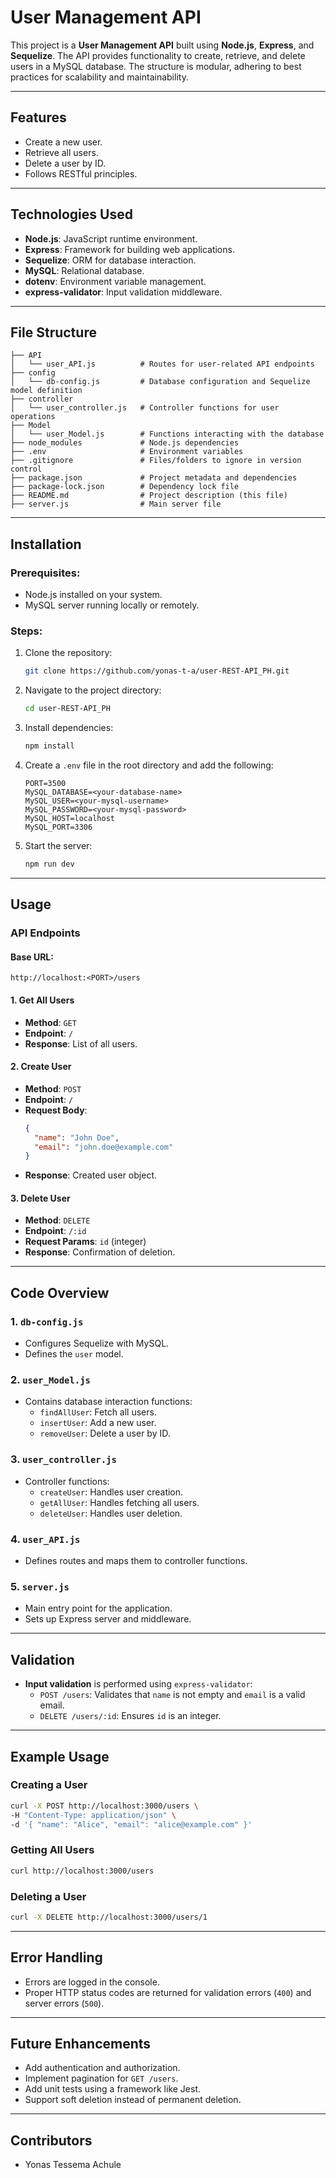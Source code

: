 # User Management API

This project is a **User Management API** built using **Node.js**, **Express**, and **Sequelize**. The API provides functionality to create, retrieve, and delete users in a MySQL database. The structure is modular, adhering to best practices for scalability and maintainability.

---

## **Features**
- Create a new user.
- Retrieve all users.
- Delete a user by ID.
- Follows RESTful principles.

---

## **Technologies Used**
- **Node.js**: JavaScript runtime environment.
- **Express**: Framework for building web applications.
- **Sequelize**: ORM for database interaction.
- **MySQL**: Relational database.
- **dotenv**: Environment variable management.
- **express-validator**: Input validation middleware.

---

## **File Structure**
```plaintext
├── API
│   └── user_API.js          # Routes for user-related API endpoints
├── config
│   └── db-config.js         # Database configuration and Sequelize model definition
├── controller
│   └── user_controller.js   # Controller functions for user operations
├── Model
│   └── user_Model.js        # Functions interacting with the database
├── node_modules             # Node.js dependencies
├── .env                     # Environment variables
├── .gitignore               # Files/folders to ignore in version control
├── package.json             # Project metadata and dependencies
├── package-lock.json        # Dependency lock file
├── README.md                # Project description (this file)
├── server.js                # Main server file
```

---

## **Installation**

### Prerequisites:
- Node.js installed on your system.
- MySQL server running locally or remotely.

### Steps:
1. Clone the repository:
   ```bash
   git clone https://github.com/yonas-t-a/user-REST-API_PH.git
   ```

2. Navigate to the project directory:
   ```bash
   cd user-REST-API_PH
   ```

3. Install dependencies:
   ```bash
   npm install
   ```

4. Create a `.env` file in the root directory and add the following:
   ```plaintext
   PORT=3500
   MySQL_DATABASE=<your-database-name>
   MySQL_USER=<your-mysql-username>
   MySQL_PASSWORD=<your-mysql-password>
   MySQL_HOST=localhost
   MySQL_PORT=3306
   ```

5. Start the server:
   ```bash
   npm run dev
   ```

---

## **Usage**

### API Endpoints

#### Base URL:
```
http://localhost:<PORT>/users
```

#### 1. **Get All Users**
   - **Method**: `GET`
   - **Endpoint**: `/`
   - **Response**: List of all users.

#### 2. **Create User**
   - **Method**: `POST`
   - **Endpoint**: `/`
   - **Request Body**:
     ```json
     {
       "name": "John Doe",
       "email": "john.doe@example.com"
     }
     ```
   - **Response**: Created user object.

#### 3. **Delete User**
   - **Method**: `DELETE`
   - **Endpoint**: `/:id`
   - **Request Params**: `id` (integer)
   - **Response**: Confirmation of deletion.

---

## **Code Overview**

### **1. `db-config.js`**
- Configures Sequelize with MySQL.
- Defines the `user` model.

### **2. `user_Model.js`**
- Contains database interaction functions:
  - `findAllUser`: Fetch all users.
  - `insertUser`: Add a new user.
  - `removeUser`: Delete a user by ID.

### **3. `user_controller.js`**
- Controller functions:
  - `createUser`: Handles user creation.
  - `getAllUser`: Handles fetching all users.
  - `deleteUser`: Handles user deletion.

### **4. `user_API.js`**
- Defines routes and maps them to controller functions.

### **5. `server.js`**
- Main entry point for the application.
- Sets up Express server and middleware.

---

## **Validation**
- **Input validation** is performed using `express-validator`:
  - `POST /users`: Validates that `name` is not empty and `email` is a valid email.
  - `DELETE /users/:id`: Ensures `id` is an integer.

---

## **Example Usage**

### Creating a User
```bash
curl -X POST http://localhost:3000/users \
-H "Content-Type: application/json" \
-d '{ "name": "Alice", "email": "alice@example.com" }'
```

### Getting All Users
```bash
curl http://localhost:3000/users
```

### Deleting a User
```bash
curl -X DELETE http://localhost:3000/users/1
```

---

## **Error Handling**
- Errors are logged in the console.
- Proper HTTP status codes are returned for validation errors (`400`) and server errors (`500`).

---

## **Future Enhancements**
- Add authentication and authorization.
- Implement pagination for `GET /users`.
- Add unit tests using a framework like Jest.
- Support soft deletion instead of permanent deletion.

---

## **Contributors**
- Yonas Tessema Achule


